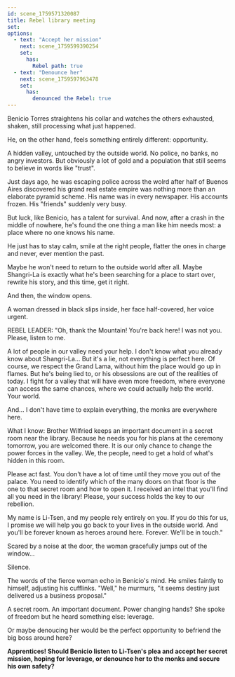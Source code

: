 ```yaml
---
id: scene_1759571320087
title: Rebel library meeting
set:
options:
  - text: "Accept her mission"
    next: scene_1759599390254
    set:
      has:
        Rebel path: true
  - text: "Denounce her"
    next: scene_1759597963478
    set:
      has:
        denounced the Rebel: true
---
```


Benicio Torres straightens his collar and watches the others exhausted, shaken, still processing what just happened.

He, on the other hand, feels something entirely different: opportunity.

A hidden valley, untouched by the outside world. No police, no banks, no angry investors. But obviously a lot of gold and a population that still seems to believe in words like "trust".

Just days ago, he was escaping police across the wolrd after half of Buenos Aires discovered his grand real estate empire was nothing more than an elaborate pyramid scheme. His name was in every newspaper. His accounts frozen. His "friends" suddenly very busy.

But luck, like Benicio, has a talent for survival.
And now, after a crash in the middle of nowhere, he's found the one thing a man like him needs most: a place where no one knows his name.

He just has to stay calm, smile at the right people, flatter the ones in charge and never, ever mention the past.

Maybe he won't need to return to the outside world after all. Maybe Shangri-La is exactly what he's been searching for a place to start over, rewrite his story, and this time, get it right.

And then, the window opens.

A woman dressed in black slips inside, her face half-covered, her voice urgent.

REBEL LEADER:
"Oh, thank the Mountain! You're back here! I was not you. Please, listen to me.

A lot of people in our valley need your help. I don't know what you already know about Shangri-La... But it's a lie, not everything is perfect here. Of course, we respect the Grand Lama, without him the place would go up in flames. But he's being lied to, or his obsessions are out of the realities of today. I fight for a valley that will have even more freedom, where everyone can access the same chances, where we could actually help the world. Your world.

And... I don't have time to explain everything, the monks are everywhere here.

What I know: Brother Wilfried keeps an important document in a secret room near the library. Because he needs you for his plans at the ceremony tomorrow, you are welcomed there. It is our only chance to change the power forces in the valley. We, the people, need to get a hold of what's hidden in this room.

Please act fast. You don't have a lot of time until they move you out of the palace. You need to identify which of the many doors on that floor is the one to that secret room and how to open it. I received an intel that you'll find all you need in the library! Please, your success holds the key to our rebellion.

My name is Li-Tsen, and my people rely entirely on you. If you do this for us, I promise we will help you go back to your lives in the outside world. And you'll be forever known as heroes around here. Forever. We'll be in touch."

Scared by a noise at the door, the woman gracefully jumps out of the window...

Silence.

The words of the fierce woman echo in Benicio's mind. He smiles faintly to himself, adjusting his cufflinks.
"Well," he murmurs, "it seems destiny just delivered us a business proposal."

A secret room. An important document. Power changing hands?
She spoke of freedom but he heard something else: leverage.

Or maybe denoucing her would be the perfect opportunity to befriend the big boss around here?

**Apprentices! Should Benicio listen to Li-Tsen's plea and accept her secret mission, hoping for leverage, or denounce her to the monks and secure his own safety?**